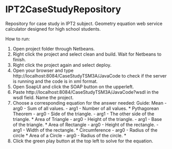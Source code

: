 # IPT2CaseStudyRepository
Repository for case study in IPT2 subject. Geometry equation web service calculator designed for high school students. 

How to run:
1. Open project folder through Netbeans.
2. Right click the project and select clean and build. Wait for Netbeans to finish.
3. Right click the project again and select deploy.
4. Open your browser and type http://localhost:8084/CaseStudyTSM3A/JavaCode to check if the server is running and the code is in xml format.
5. Open SoapUI and click the SOAP button on the upperleft.
6. Paste http://localhost:8084/CaseStudyTSM3A/JavaCode?wsdl in the wsdl field. Name the project.
7. Choose a corresponding equation for the answer needed:
  Guide:
    Mean                - arg0 - Sum of all values.
                        - arg1 - Number of all values.
    *
    Pythagorean Theorem - arg0 - Side of the triangle.
                        - arg1 - The other side of the triangle.
    *
    Area of Triangle    - arg0 - Height of the triangle.
                        - arg1 - Base of the triangle.
    *
    Area of Rectangle   - arg0 - Height of the rectangle.
                        - arg1 - Width of the rectangle.
    *
    Circumference       - arg0 - Radius of the circle
    *
    Area of a Circle    - arg0 - Radius of the circle.
    *
8. Click the green play button at the top left to solve for the equation.
